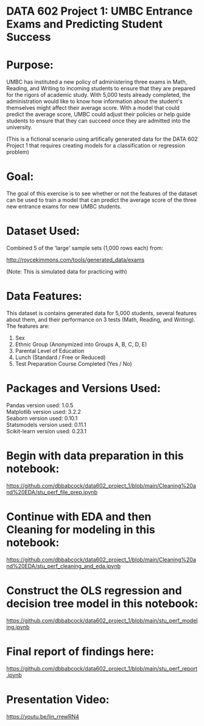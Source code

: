 # DATA 602 Project 1: UMBC Entrance Exams and Predicting Student Success

<h1>Purpose:</h1>

UMBC has instituted a new policy of administering three exams in Math, Reading, and Writing to incoming students to ensure that they are prepared for the rigors of academic study. With 5,000 tests already completed, the administration would like to know how information about the student's themselves might affect their average score. With a model that could predict the average score, UMBC could adjust their policies or help guide students to ensure that they can succeed once they are admitted into the university.

(This is a fictional scenario using artifically generated data for the DATA 602 Project 1 that requires creating models for a classification or regression problem)

<h1>Goal:</h1>

The goal of this exercise is to see whether or not the features of the dataset can be used to train a model that can predict the average score of the three new entrance exams for new UMBC students.

<h1>Dataset Used:</h1>

Combined 5 of the 'large' sample sets (1,000 rows each) from:

http://roycekimmons.com/tools/generated_data/exams

(Note: This is simulated data for practicing with)

<h1>Data Features:</h1>

This dataset is contains generated data for 5,000 students, several features about them, and their performance on 3 tests (Math, Reading, and Writing). The features are:

1. Sex
2. Ethnic Group (Anonymized into Groups A, B, C, D, E)
3. Parental Level of Education
4. Lunch (Standard / Free or Reduced)
5. Test Preparation Course Completed (Yes / No)

<h1>Packages and Versions Used:</h1>

Pandas version used: 1.0.5
<br>Matplotlib version used: 3.2.2
<br>Seaborn version used: 0.10.1
<br>Statsmodels version used: 0.11.1
<br>Scikit-learn version used: 0.23.1

<h1>Begin with data preparation in this notebook:</h1>

https://github.com/dbbabcock/data602_project_1/blob/main/Cleaning%20and%20EDA/stu_perf_file_prep.ipynb

<h1>Continue with EDA and then Cleaning for modeling in this notebook:</h1>

https://github.com/dbbabcock/data602_project_1/blob/main/Cleaning%20and%20EDA/stu_perf_cleaning_and_eda.ipynb

<h1>Construct the OLS regression and decision tree model in this notebook:</h1>

https://github.com/dbbabcock/data602_project_1/blob/main/stu_perf_modeling.ipynb

<h1>Final report of findings here:</h1>

https://github.com/dbbabcock/data602_project_1/blob/main/stu_perf_report.ipynb

<h1>Presentation Video:</h1>

https://youtu.be/lin_rrewRN4
